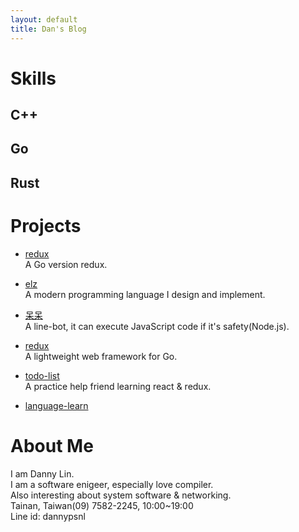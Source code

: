 ```yaml
---
layout: default
title: Dan's Blog
---
```


# Skills
## C++
## Go
## Rust

# Projects

- [redux](https://github.com/dannypsnl/redux)<br>
A Go version redux.

- [elz](https://github.com/elz-lang/elz)<br>
A modern programming language I design and implement.

- [呆呆](https://qr-official.line.me/M/JJgUuLg1zS.png)<br>
A line-bot, it can execute JavaScript code if it's safety(Node.js).

- [redux](https://github.com/dannypsnl/rocket)<br>
A lightweight web framework for Go.

- [todo-list](https://github.com/dannypsnl/todolist/tree/master/react-todo)<br>
A practice help friend learning react & redux.

- [language-learn](https://github.com/dannypsnl/languages-learn)

# About Me

I am Danny Lin.<br>
I am a software enigeer, especially love compiler.<br>
Also interesting about system software & networking.<br>
Tainan, Taiwan(09) 7582-2245, 10:00~19:00<br>
 Line id: dannypsnl